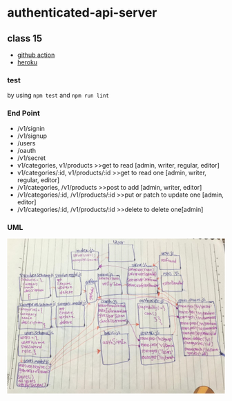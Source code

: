 # authenticated-api-server



## class 15
- [github action](https://github.com/sondos-401-advanced-javascript/auth-server/actions)
- [heroku](https://auths-api.herokuapp.com/)
### test
by using `npm test` and `npm run lint`

### End Point
- /v1/signin 
- /v1/signup
- /users
- /oauth
- /v1/secret
- v1/categories, v1/products >>get to read [admin, writer, regular, editor]
- v1/categories/:id, v1/products/:id >>get to read one [admin, writer, regular, editor]
- /v1/categories, /v1/products >>post to add [admin, writer, editor]
- /v1/categories/:id, /v1/products/:id >>put or patch to update one [admin, editor]
- /v1/categories/:id, /v1/products/:id >>delete to delete one[admin]

### UML
![UML](./assest/lab-15.jpg)
